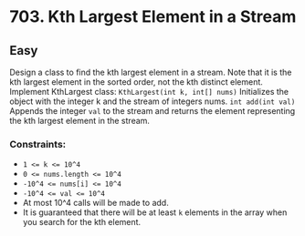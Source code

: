 # 703. Kth Largest Element in a Stream

## Easy

Design a class to find the kth largest element in a stream. Note that it is the kth largest element in the sorted order,
not the kth distinct element. Implement KthLargest class:
`KthLargest(int k, int[] nums)` Initializes the object with the integer k and the stream of integers nums.
`int add(int val)` Appends the integer `val` to the stream and returns the element representing the kth largest element
in the stream.

### Constraints:

- `1 <= k <= 10^4`
- `0 <= nums.length <= 10^4`
- `-10^4 <= nums[i] <= 10^4`
- `-10^4 <= val <= 10^4`
- At most 10^4 calls will be made to add.
- It is guaranteed that there will be at least `k` elements in the array when you search for the kth element.
